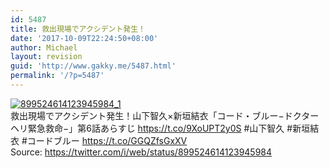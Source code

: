 ```yaml
---
id: 5487
title: 救出現場でアクシデント発生！
date: '2017-10-09T22:24:50+08:00'
author: Michael
layout: revision
guid: 'http://www.gakky.me/5487.html'
permalink: '/?p=5487'
---
```


[![899524614123945984_1](http://www.yui-aragaki.org/wp-content/uploads/2017/08/899524614123945984_1.jpg)](http://www.yui-aragaki.org/wp-content/uploads/2017/08/899524614123945984_1.jpg)  
救出現場でアクシデント発生！山下智久×新垣結衣「コード・ブルー−ドクターヘリ緊急救命−」第6話あらすじ https://t.co/9XoUPT2y0S #山下智久 #新垣結衣 #コードブルー https://t.co/GGQZfsGxXV  
Source: <https://twitter.com/i/web/status/899524614123945984>